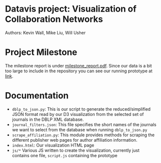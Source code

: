 # Datavis project: Visualization of Collaboration Networks

Authors: Kevin Wall, Mike Liu, Will Usher

# Project Milestone

The milestone report is under [milestone\_report.pdf](milestone_report.pdf). Since our data is a bit too
large to include in the repository you can see our running prototype at [link](http://www.sci.utah.edu/~mliu/datavis/).

# Documentation

- `dblp_to_json.py`: This is our script to generate the reduced/simplified JSON format
read by our D3 visualization from the selected set of journals in the DBLP XML database.
- `journal_filters.json`: This file specifies the short names of the journals we want to
select from the database when running `dblp_to_json.py`
- `scrape_affiliation.py`: This module provides methods for scraping the different publisher
web pages for author affiliation information.
- `index.html`: Our visualization HTML page
- `js/*` Various JS written to create the visualization, currently just contains one file,
`script.js` containing the prototype

